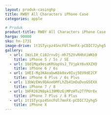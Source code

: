 ```yaml
---
layout: produk-casinghp
title: RWBY All Characters iPhone Case
categories: apple

# Produk
product-title: RWBY All Characters iPhone Case
harga: 90000
sku: hn-1731
image-drive: 1t1STycpz4SncFUl7mnFX-pCDIC72yhg5
gallery:
  - url: 1WzLIH_Ci0JrnvDj-Hh752VvRHhXiWKb9
    title: iPhone 5 / 5s / SE
  - url: 1Ud1Mqa9esaKRUopVsJ_TVjpkY6vXXZXO
    title: iPhone 6 / 6s
  - url: 1HEI-Mg3KAoabwK6k0xv9Iuj5EU9dE2CF
    title: iPhone 6 Plus / 6s Plus
  - url: 13bWzEWs9DAoebMfLhZb41mDuDvoG5EXX
    title: iPhone 7 / 8
  - url: 1HFR262N8pk139M0zEjMPzHTu2TfPUr8x
    title: iPhone 7 Plus / 8 Plus
  - url: 1t1STycpz4SncFUl7mnFX-pCDIC72yhg5
    title: iPhone X
---
```


